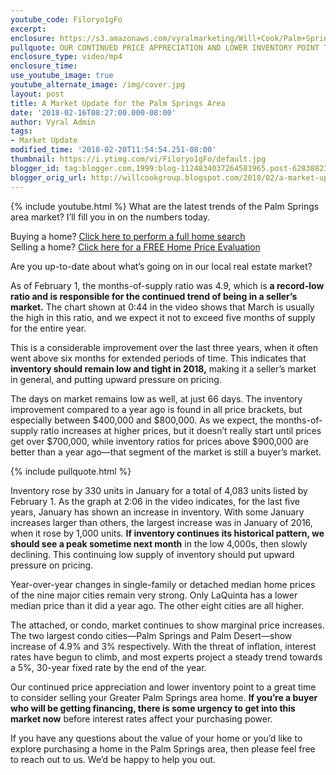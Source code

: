 ```yaml
---
youtube_code: Filoryo1gFo
excerpt:
enclosure: https://s3.amazonaws.com/vyralmarketing/Will+Cook/Palm+Springs+Real+Estate+Agent-+Market+Update.mp4
pullquote: OUR CONTINUED PRICE APPRECIATION AND LOWER INVENTORY POINT TO A GREAT TIME TO CONSIDER SELLING YOUR GREATER PALM SPRINGS AREA HOME.
enclosure_type: video/mp4
enclosure_time:
use_youtube_image: true
youtube_alternate_image: /img/cover.jpg
layout: post
title: A Market Update for the Palm Springs Area
date: '2018-02-16T08:27:00.000-08:00'
author: Vyral Admin
tags:
- Market Update
modified_time: '2018-02-20T11:54:54.251-08:00'
thumbnail: https://i.ytimg.com/vi/Filoryo1gFo/default.jpg
blogger_id: tag:blogger.com,1999:blog-1124834037264581965.post-628388236614348420
blogger_orig_url: http://willcookgroup.blogspot.com/2018/02/a-market-update-for-palm-springs-area.html
---
```

{% include youtube.html %}
What are the latest trends of the Palm Springs area market? I’ll fill you in on the numbers today.

<div class="post-cta">
Buying a home? <a href="http://will.palmspringsarea.properties/index.php?types[]=1&types[]=2&areas[]=city%3APalm+Springs&fbts=3108061&beds=0&baths=0&min=0&max=30000000&map=0&options[]=new&sortby=listings.listingdate+DESC&quick=1&ppc=VyralVideoBlog_Buyers&addht=VyralVideoBlog_Buyers#rslt" target="_blank">Click here to perform a full home search</a><br>
Selling a home? <a href="http://www.topproducer.com/pages/index.html?pageid=a237f3ff-79a3-40c9-96d2-a3ad8cda13ac" target="_blank">Click here for a FREE Home Price Evaluation</a>
</div>

Are you up-to-date about what’s going on in our local real estate market?

As of February 1, the months-of-supply ratio was 4.9, which is **a record-low ratio and is responsible for the continued trend of being in a seller’s market.** The chart shown at 0:44 in the video shows that March is usually the high in this ratio, and we expect it not to exceed five months of supply for the entire year.

This is a considerable improvement over the last three years, when it often went above six months for extended periods of time. This indicates that **inventory should remain low and tight in 2018,** making it a seller’s market in general, and putting upward pressure on pricing.

The days on market remains low as well, at just 66 days. The inventory improvement compared to a year ago is found in all price brackets, but especially between $400,000 and $800,000. As we expect, the months-of-supply ratio increases at higher prices, but it doesn’t really start until prices get over $700,000, while inventory ratios for prices above $900,000 are better than a year ago—that segment of the market is still a buyer’s market.

{% include pullquote.html %}

Inventory rose by 330 units in January for a total of 4,083 units listed by February 1. As the graph at 2:06 in the video indicates, for the last five years, January has shown an increase in inventory. With some January increases larger than others, the largest increase was in January of 2016, when it rose by 1,000 units. **If inventory continues its historical pattern, we should see a peak sometime next month** in the low 4,000s, then slowly declining. This continuing low supply of inventory should put upward pressure on pricing.

Year-over-year changes in single-family or detached median home prices of the nine major cities remain very strong. Only LaQuinta has a lower median price than it did a year ago. The other eight cities are all higher.

The attached, or condo, market continues to show marginal price increases. The two largest condo cities—Palm Springs and Palm Desert—show increase of 4.9% and 3% respectively. With the threat of inflation, interest rates have begun to climb, and most experts project a steady trend towards a 5%, 30-year fixed rate by the end of the year.

Our continued price appreciation and lower inventory point to a great time to consider selling your Greater Palm Springs area home. **If you’re a buyer who will be getting financing, there is some urgency to get into this market now** before interest rates affect your purchasing power.

If you have any questions about the value of your home or you’d like to explore purchasing a home in the Palm Springs area, then please feel free to reach out to us. We’d be happy to help you out.
